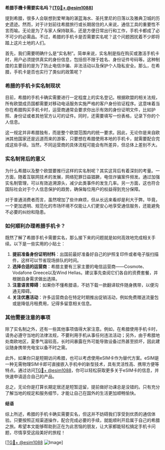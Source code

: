 **希腊手機卡需要实名吗？[[TG💪+ @esim1088](https://t.me/s/esim1088)]**

提到希腊，很多人会联想到爱琴海的湛蓝海水、圣托里尼的日落以及雅典卫城的历史遗迹。然而，对于计划前往希腊旅行或长期居住的人来说，通信工具的重要性不言而喻。无论是为了与家人保持联系，还是方便日常出行和工作，手机卡都成了必不可少的必需品。不过，希腊的手机卡是否需要实名呢？这个问题困扰着不少即将踏上这片土地的人们。

首先，我们需要明确什么是“实名制”。简单来说，实名制是指在购买或激活手机卡时，用户必须提供真实的身份信息，包括但不限于姓名、身份证件号码等。这种制度的主要目的是为了防止电信诈骗、非法活动以及保护个人隐私安全。那么，在希腊，手机卡是否也实行了类似的政策呢？

### 希腊的手机卡实名制现状

目前，希腊的手机卡确实需要进行一定程度上的实名登记。根据欧盟的相关法规，所有欧盟成员国都需要对移动电话服务实施严格的客户身份验证程序。这意味着当你在希腊购买手机卡时，运营商通常会要求你出示有效的身份证明文件，比如护照、身份证或者其他官方认可的证件。同时，还需要填写一份表格，记录下你的个人信息。

这一规定并非希腊独有，而是整个欧盟范围内的统一要求。因此，无论你是来自欧洲其他国家还是远道而来的游客，只要想在希腊使用本地的手机卡，就需要配合完成这些手续。当然，不同运营商的具体流程可能会有所差异，但总体上差别不大。

### 实名制背后的意义

为什么希腊以及整个欧盟要推行这样的实名制呢？其实这背后有着深刻的考量。一方面，随着互联网技术的发展，网络犯罪日益猖獗，电信诈骗案件频发。通过加强实名制管理，可以有效追溯源头，减少此类事件的发生几率。另一方面，这也符合国际社会对于个人信息保护的趋势，确保每位用户的权益得到充分保障。

对于普通消费者而言，虽然增加了些许麻烦，但从长远来看却是利大于弊。毕竟，一个更加透明、规范化的市场环境不仅能让人们更安心地享受通信服务，还能避免不必要的纠纷和隐患。

### 如何顺利办理希腊手机卡？

既然了解了希腊手机卡需要实名，那么接下来的问题就是如何高效地完成相关手续。以下是一些实用的小贴士：

1. **提前准备身份证明材料**：出国前最好准备好自己的护照复印件或者电子版扫描件，这样可以节省现场排队的时间。
2. **选择合适的运营商**：希腊主要有三家主要的电信运营商——Cosmote、Vodafone Greece以及Wind Hellas。建议事先查阅它们各自的资费套餐，并根据自身需求做出选择。
3. **注意语言障碍**：如果你不懂希腊语，不妨下载一款翻译软件随身携带，以便沟通无障碍。
4. **关注优惠活动**：许多运营商会在特定时期推出促销活动，例如免费赠送流量包或是降低月租费用，记得多留意相关信息。

### 其他需要注意的事项

除了实名制之外，还有一些其他事项值得大家注意。例如，在希腊使用手机卡时，请务必遵守当地的法律法规，不要利用手机从事任何违法活动；另外，由于希腊地处南欧地区，夏季气温较高，长时间暴露在外可能导致设备过热甚至损坏，因此建议随身携带充电宝以备不时之需。

此外，如果你只是短期访问希腊，也可以考虑使用eSIM卡作为替代方案。eSIM是一种无需物理SIM卡即可直接嵌入手机中的新型技术，具有灵活性高、携带方便等特点。通过访问[TG💪+ @esim1088](https://t.me/s/esim1088)，你可以轻松获取更多关于eSIM卡的信息，并快速申请适合自己的产品。

总之，无论你是打算长期定居还是短暂逗留，提前做好功课总是没错的。只有充分了解当地的规定和服务细节，才能让自己在国外的生活更加顺畅愉快。

**结语**

综上所述，希腊的手机卡确实需要实名，但这并不妨碍我们享受到优质的通信体验。只要按照正规渠道操作，配合完成必要的手续，就能顺利开启属于自己的希腊之旅。希望本文能够帮助到正在为此苦恼的朋友，让大家都能轻松搞定手机卡问题，尽情享受这段美好的旅程！

[[TG💪+ @esim1088](https://t.me/s/esim1088) ![Image](https://i.postimg.cc/4NQfJmqS/Snipaste-2025-05-13-00-14-12.png)]